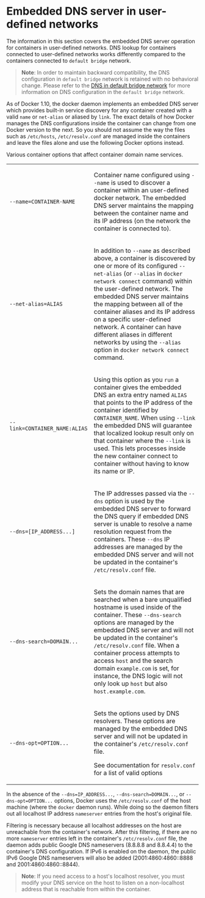 <!--[metadata]>
+++
title = "Configure container DNS in user-defined networks"
description = "Learn how to configure DNS in user-defined networks"
keywords = ["docker, DNS, network"]
[menu.main]
parent = "smn_networking"
+++
<![end-metadata]-->

# Embedded DNS server in user-defined networks

The information in this section covers the embedded DNS server operation for
containers in user-defined networks. DNS lookup for containers connected to
user-defined networks works differently compared to the containers connected
to `default bridge` network.

> **Note**: In order to maintain backward compatibility, the DNS configuration
> in `default bridge` network is retained with no behavioral change.
> Please refer to the [DNS in default bridge network](default_network/configure-dns.md)
> for more information on DNS configuration in the `default bridge` network.

As of Docker 1.10, the docker daemon implements an embedded DNS server which
provides built-in service discovery for any container created with a valid
`name` or `net-alias` or aliased by `link`. The exact details of how Docker
manages the DNS configurations inside the container can change from one Docker
version to the next. So you should not assume the way the files such as
`/etc/hosts`, `/etc/resolv.conf` are managed inside the containers and leave
the files alone and use the following Docker options instead.

Various container options that affect container domain name services.

<table>
  <tr>
    <td>
    <p>
    <code>--name=CONTAINER-NAME</code>
    </p>
    </td>
    <td>
    <p>
     Container name configured using <code>--name</code> is used to discover a container within
     an user-defined docker network. The embedded DNS server maintains the mapping between
     the container name and its IP address (on the network the container is connected to).
    </p>
    </td>
  </tr>
  <tr>
    <td>
    <p>
    <code>--net-alias=ALIAS</code>
    </p>
    </td>
    <td>
    <p>
     In addition to <code>--name</code> as described above, a container is discovered by one or more 
     of its configured <code>--net-alias</code> (or <code>--alias</code> in <code>docker network connect</code> command)
     within the user-defined network. The embedded DNS server maintains the mapping between
     all of the container aliases and its IP address on a specific user-defined network.
     A container can have different aliases in different networks by using the <code>--alias</code>
     option in <code>docker network connect</code> command.
    </p>
    </td>
  </tr>
  <tr>
    <td>
    <p>
    <code>--link=CONTAINER_NAME:ALIAS</code>
    </p>
    </td>
    <td>
    <p>
      Using this option as you <code>run</code> a container gives the embedded DNS
      an extra entry named <code>ALIAS</code> that points to the IP address
      of the container identified by <code>CONTAINER_NAME</code>. When using <code>--link</code>
      the embedded DNS will guarantee that localized lookup result only on that
      container where the <code>--link</code> is used. This lets processes inside the new container 
      connect to container without having to know its name or IP.
    </p>
    </td>
  </tr>
  <tr>
    <td><p>
    <code>--dns=[IP_ADDRESS...]</code>
    </p></td>
    <td><p>
     The IP addresses passed via the <code>--dns</code> option is used by the embedded DNS
     server to forward the DNS query if embedded DNS server is unable to resolve a name
     resolution request from the containers.
     These  <code>--dns</code> IP addresses are managed by the embedded DNS server and
     will not be updated in the container's <code>/etc/resolv.conf</code> file.
  </tr>
  <tr>
    <td><p>
    <code>--dns-search=DOMAIN...</code>
    </p></td>
    <td><p>
    Sets the domain names that are searched when a bare unqualified hostname is
    used inside of the container. These <code>--dns-search</code> options are managed by the
    embedded DNS server and will not be updated in the container's <code>/etc/resolv.conf</code> file.
    When a container process attempts to access <code>host</code> and the search
    domain <code>example.com</code> is set, for instance, the DNS logic will not only
    look up <code>host</code> but also <code>host.example.com</code>.
    </p>
    </td>
  </tr>
  <tr>
    <td><p>
    <code>--dns-opt=OPTION...</code>
    </p></td>
    <td><p>
      Sets the options used by DNS resolvers. These options are managed by the embedded
      DNS server and will not be updated in the container's <code>/etc/resolv.conf</code> file.
    </p>
    <p>
    See documentation for <code>resolv.conf</code> for a list of valid options
    </p></td>
  </tr>
</table>


In the absence of the `--dns=IP_ADDRESS...`, `--dns-search=DOMAIN...`, or
`--dns-opt=OPTION...` options, Docker uses the `/etc/resolv.conf` of the
host machine (where the `docker` daemon runs). While doing so the daemon
filters out all localhost IP address `nameserver` entries from the host's
original file.

Filtering is necessary because all localhost addresses on the host are
unreachable from the container's network. After this filtering, if there are
no more `nameserver` entries left in the container's `/etc/resolv.conf` file,
the daemon adds public Google DNS nameservers (8.8.8.8 and 8.8.4.4) to the
container's DNS configuration. If IPv6 is enabled on the daemon, the public
IPv6 Google DNS nameservers will also be added (2001:4860:4860::8888 and
2001:4860:4860::8844).

> **Note**: If you need access to a host's localhost resolver, you must modify
> your DNS service on the host to listen on a non-localhost address that is
> reachable from within the container.
